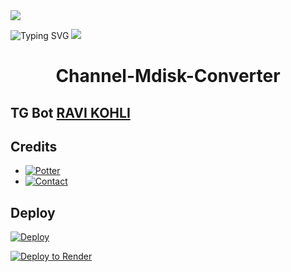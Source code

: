 <img src="https://user-images.githubusercontent.com/73097560/115834477-dbab4500-a447-11eb-908a-139a6edaec5c.gif">

![Typing SVG](https://readme-typing-svg.herokuapp.com/?lines=CHANNEL+MDISK+BULK+POST+CONVERTER!;𝙲𝚁𝙴𝙰𝚃𝙴𝙳+𝙱𝚈+𝚃𝙴𝙲𝙷𝙽𝙸𝙲𝙰𝙻+𝚁𝙰𝚅𝙸+𝙺𝙾𝙷𝙻𝙸!;A+ADVANCE+BOT+WITH+COOL+FEATURES!)
<img src="https://user-images.githubusercontent.com/73097560/115834477-dbab4500-a447-11eb-908a-139a6edaec5c.gif">
</p>
<h1 align="center">
  <b>Channel-Mdisk-Converter</b>
</h1>

## TG Bot [RAVI KOHLI](https://t.me/movie_a1)

## Credits 

* [![Potter](https://img.shields.io/static/v1?label=Potter&message=Telegram&color=critical)](https://t.me/Potter_00)
* [![Contact](https://img.shields.io/static/v1?label=Contact&message=On+Telegram&color=critical)](https://t.me/Cynitesupport)

## Deploy 

[![Deploy](https://www.herokucdn.com/deploy/button.svg)](https://heroku.com/deploy?template=https://github.com/cyniteofficial/Channel-Mdisk-Converter)

[![Deploy to Render](https://render.com/images/deploy-to-render-button.svg)](https://render.com/deploy?repo=https://github.com/Dkmovie/Channel-Mdisk-Converter)
